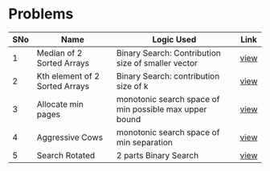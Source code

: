 # Problems

SNo | Name | Logic Used | Link |
----|------|------------|------|
1 | Median of 2 Sorted Arrays | Binary Search: Contribution size of smaller vector | [view](median_2_sortedArrays.cpp)
2 | Kth element of 2 Sorted Arrays | Binary Search: contribution size of k | [view](kth_2_sortedArrays.cpp)
3 | Allocate min pages | monotonic search space of min possible max upper bound | [view](allocate_min_pages.cpp)
4 | Aggressive Cows | monotonic search space of min separation | [view](aggressive_cows.cpp)
5 | Search Rotated | 2 parts Binary Search | [view](search_rotated.cpp)